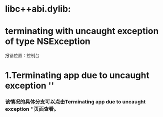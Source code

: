 # libc++abi.dylib:

# terminating with uncaught exception of type NSException

报错位置：控制台

# 1.Terminating app due to uncaught exception ''

### **该情况的具体分支可以点击Terminating app due to uncaught exception ''页面查看。**



